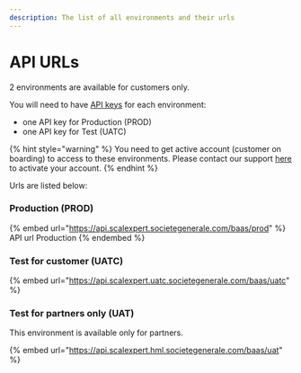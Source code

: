 ```yaml
---
description: The list of all environments and their urls
---
```


# API URLs

2 environments are available for customers only.&#x20;

You will need to have [API keys](advanced-features/api-key.md) for each environment:&#x20;

* one API key for Production (PROD)
* one API key for Test (UATC)

{% hint style="warning" %}
You need to get active account (customer on boarding) to access to these environments. Please contact our support [here](https://e-commerce.societegenerale.com/app/fr/page/nous-contacter) to activate your account.&#x20;
{% endhint %}

Urls are listed below:

### Production (PROD)

{% embed url="https://api.scalexpert.societegenerale.com/baas/prod" %}
API url Production
{% endembed %}

### Test for customer (UATC)

{% embed url="https://api.scalexpert.uatc.societegenerale.com/baas/uatc" %}

### Test for partners only (UAT)

This environment is available only for partners.&#x20;

{% embed url="https://api.scalexpert.hml.societegenerale.com/baas/uat" %}
